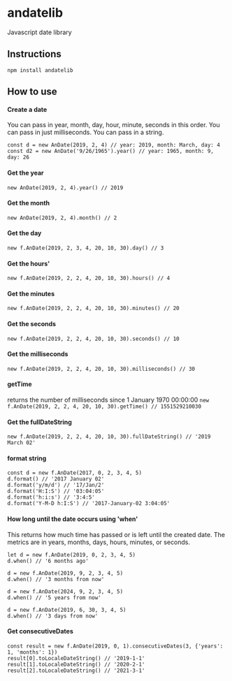 # andatelib
 Javascript date library

## Instructions
 `npm install andatelib`

## How to use
#### Create a date
You can pass in year, month, day, hour, minute, seconds in this order.
You can pass in just milliseconds.
You can pass in a string.
```
const d = new AnDate(2019, 2, 4) // year: 2019, month: March, day: 4
const d2 = new AnDate('9/26/1965').year() // year: 1965, month: 9, day: 26
```

#### Get the year
`new AnDate(2019, 2, 4).year() // 2019`

#### Get the month
`new AnDate(2019, 2, 4).month() // 2`

#### Get the day
`new f.AnDate(2019, 2, 3, 4, 20, 10, 30).day() // 3`


#### Get the hours'
`new f.AnDate(2019, 2, 2, 4, 20, 10, 30).hours() // 4`


#### Get the minutes
`new f.AnDate(2019, 2, 2, 4, 20, 10, 30).minutes() // 20`

#### Get the seconds
`new f.AnDate(2019, 2, 2, 4, 20, 10, 30).seconds() // 10`

#### Get the milliseconds
`new f.AnDate(2019, 2, 2, 4, 20, 10, 30).milliseconds() // 30`

#### getTime
returns the number of milliseconds since 1 January 1970 00:00:00
`new f.AnDate(2019, 2, 2, 4, 20, 10, 30).getTime() // 1551529210030`

#### Get the fullDateString
`new f.AnDate(2019, 2, 2, 4, 20, 10, 30).fullDateString() // '2019 March 02'`

#### format string
```
const d = new f.AnDate(2017, 0, 2, 3, 4, 5)
d.format() // '2017 January 02'
d.format('y/m/d') // '17/Jan/2'
d.format('H:I:S') // '03:04:05'
d.format('h:i:s') // '3:4:5'
d.format('Y-M-D h:I:S') // '2017-January-02 3:04:05'
```

#### How long until the date occurs using 'when'
This returns how much time has passed or is left until the created date.
The metrics are in years, months, days, hours, minutes, or seconds.
```
let d = new f.AnDate(2019, 0, 2, 3, 4, 5)
d.when() // '6 months ago'

d = new f.AnDate(2019, 9, 2, 3, 4, 5)
d.when() // '3 months from now'

d = new f.AnDate(2024, 9, 2, 3, 4, 5)
d.when() // '5 years from now'

d = new f.AnDate(2019, 6, 30, 3, 4, 5)
d.when() // '3 days from now'
```

#### Get consecutiveDates
```
const result = new f.AnDate(2019, 0, 1).consecutiveDates(3, {'years': 1, 'months': 1})
result[0].toLocaleDateString() // '2019-1-1'
result[1].toLocaleDateString() // '2020-2-1'
result[2].toLocaleDateString() // '2021-3-1'
```


